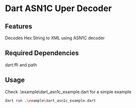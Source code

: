 # Dart ASN1C Uper Decoder

## Features

Decodes Hex String to XML using ASN1C decoder

## Required Dependencies

dart:ffi and path

## Usage

Check .\example\dart_asn1c_example.dart for a simple example

```bash
dart run .\example\dart_asn1c_example.dart
```


